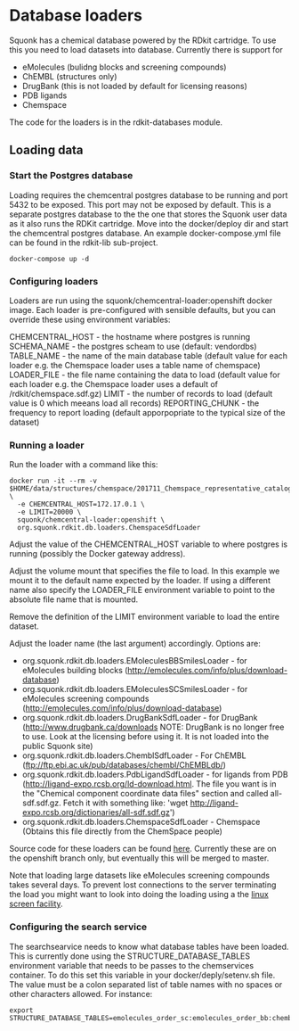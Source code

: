 # Database loaders

Squonk has a chemical database powered by the RDkit cartridge.
To use this you need to load datasets into database.
Currently there is support for
* eMolecules (bulidng blocks and screening compounds)
* ChEMBL (structures only)
* DrugBank (this is not loaded by default for licensing reasons)
* PDB ligands
* Chemspace

The code for the loaders is in the rdkit-databases module.

## Loading data

### Start the Postgres database

Loading requires the chemcentral postgres database to be running and port 5432 to be exposed.
This port may not be exposed by default.
This is a separate postgres database to the the one that stores the Squonk user data as it also runs the RDKit cartridge.
Move into the docker/deploy dir and start the chemcentral postgres database. An example docker-compose.yml file can be found 
in the rdkit-lib sub-project.

```
docker-compose up -d
```

### Configuring loaders

Loaders are run using the squonk/chemcentral-loader:openshift docker image.
Each loader is pre-configured with sensible defaults, but you can override these using environment variables:

CHEMCENTRAL_HOST - the hostname where postgres is running
SCHEMA_NAME - the postgres scheam to use (default: vendordbs)
TABLE_NAME - the name of the main database table (default value for each loader e.g. the Chemspace loader uses a table name of chemspace)
LOADER_FILE - the file name containing the data to load (default value for each loader e.g. the Chemspace loader uses a default of /rdkit/chemspace.sdf.gz)
LIMIT - the number of records to load (default value is 0 which meeans load all records)
REPORTING_CHUNK - the frequency to report loading (default apporpopriate to the typical size of the dataset)


### Running a loader

Run the loader with a command like this:

```
docker run -it --rm -v $HOME/data/structures/chemspace/201711_Chemspace_representative_catalogue_3_54M_sdf.sdf.gz:/rdkit/chemspace.sdf.gz:ro,Z \
  -e CHEMCENTRAL_HOST=172.17.0.1 \
  -e LIMIT=20000 \
  squonk/chemcentral-loader:openshift \
  org.squonk.rdkit.db.loaders.ChemspaceSdfLoader
```

Adjust the value of the CHEMCENTRAL_HOST variable to where postgres is running (possibly the Docker gateway address).

Adjust the volume mount that specifies the file to load. In this example we mount it to the default name expected by the loader.
If using a different name also specify the LOADER_FILE environment variable to point to the absolute file name that is mounted.

Remove the definition of the LIMIT environment variable to load the entire dataset. 

Adjust the loader name (the last argument) accordingly. Options are:
* org.squonk.rdkit.db.loaders.EMoleculesBBSmilesLoader - for eMolecules building blocks (http://emolecules.com/info/plus/download-database)
* org.squonk.rdkit.db.loaders.EMoleculesSCSmilesLoader - for eMolecules screening compounds (http://emolecules.com/info/plus/download-database)
* org.squonk.rdkit.db.loaders.DrugBankSdfLoader - for DrugBank (http://www.drugbank.ca/downloads NOTE: DrugBank is no longer free to use. Look at the licensing before using it. It is not loaded into the public Squonk site)
* org.squonk.rdkit.db.loaders.ChemblSdfLoader - For ChEMBL (ftp://ftp.ebi.ac.uk/pub/databases/chembl/ChEMBLdb/)
* org.squonk.rdkit.db.loaders.PdbLigandSdfLoader - for ligands from PDB (http://ligand-expo.rcsb.org/ld-download.html. The file you want is in the "Chemical component coordinate data files" section and called all-sdf.sdf.gz. Fetch it with something like: 'wget http://ligand-expo.rcsb.org/dictionaries/all-sdf.sdf.gz')
* org.squonk.rdkit.db.loaders.ChemspaceSdfLoader - Chemspace (Obtains this file directly from the ChemSpace people) 

Source code for these loaders can be found [here](https://github.com/InformaticsMatters/squonk/tree/openshift/components/rdkit-databaess/src/main/groovy/org/squonk/rdkit/db/loaders).
Currently these are on the openshift branch only, but eventually this will be merged to master.

Note that loading large datasets like eMolecules screening compounds takes several days.
To prevent lost connections to the server terminating the load you might want to look into doing the loading using a the 
[linux screen facility](https://www.gnu.org/software/screen/manual/screen.html). 


### Configuring the search service

The searchsearvice needs to know what database tables have been loaded.
This is currently done using the STRUCTURE_DATABASE_TABLES environment variable
that needs to be passes to the chemservices container. To do this set this variable
in your docker/deply/setenv.sh file. The value must be a colon separated list of table names
with no spaces or other characters allowed. For instance:

```
export STRUCTURE_DATABASE_TABLES=emolecules_order_sc:emolecules_order_bb:chembl_23:pdb_ligand
```


